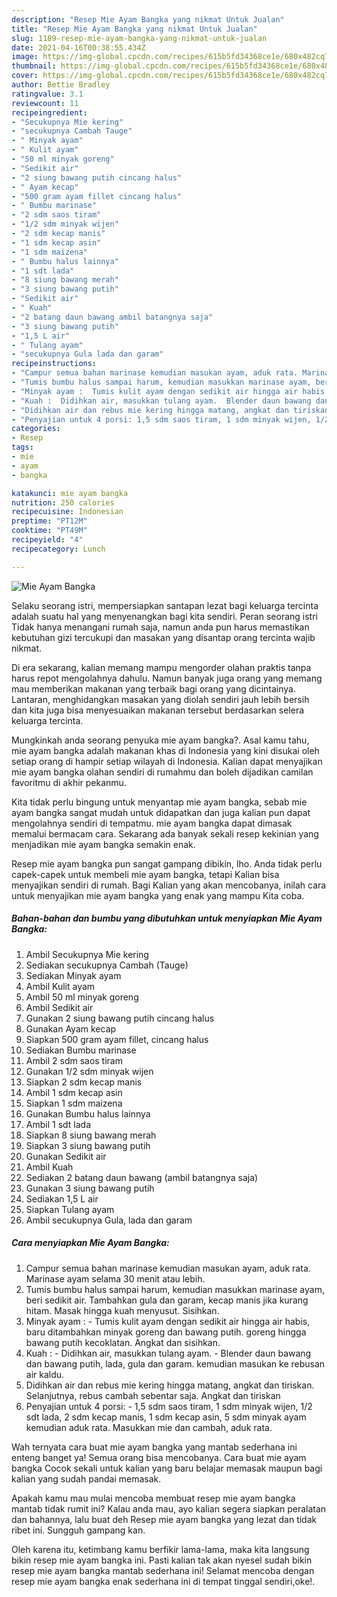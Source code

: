 ```yaml
---
description: "Resep Mie Ayam Bangka yang nikmat Untuk Jualan"
title: "Resep Mie Ayam Bangka yang nikmat Untuk Jualan"
slug: 1189-resep-mie-ayam-bangka-yang-nikmat-untuk-jualan
date: 2021-04-16T00:38:55.434Z
image: https://img-global.cpcdn.com/recipes/615b5fd34368ce1e/680x482cq70/mie-ayam-bangka-foto-resep-utama.jpg
thumbnail: https://img-global.cpcdn.com/recipes/615b5fd34368ce1e/680x482cq70/mie-ayam-bangka-foto-resep-utama.jpg
cover: https://img-global.cpcdn.com/recipes/615b5fd34368ce1e/680x482cq70/mie-ayam-bangka-foto-resep-utama.jpg
author: Bettie Bradley
ratingvalue: 3.1
reviewcount: 11
recipeingredient:
- "Secukupnya Mie kering"
- "secukupnya Cambah Tauge"
- " Minyak ayam"
- " Kulit ayam"
- "50 ml minyak goreng"
- "Sedikit air"
- "2 siung bawang putih cincang halus"
- " Ayam kecap"
- "500 gram ayam fillet cincang halus"
- " Bumbu marinase"
- "2 sdm saos tiram"
- "1/2 sdm minyak wijen"
- "2 sdm kecap manis"
- "1 sdm kecap asin"
- "1 sdm maizena"
- " Bumbu halus lainnya"
- "1 sdt lada"
- "8 siung bawang merah"
- "3 siung bawang putih"
- "Sedikit air"
- " Kuah"
- "2 batang daun bawang ambil batangnya saja"
- "3 siung bawang putih"
- "1,5 L air"
- " Tulang ayam"
- "secukupnya Gula lada dan garam"
recipeinstructions:
- "Campur semua bahan marinase kemudian masukan ayam, aduk rata. Marinase ayam selama 30 menit atau lebih."
- "Tumis bumbu halus sampai harum, kemudian masukkan marinase ayam, beri sedikit air. Tambahkan gula dan garam, kecap manis jika kurang hitam. Masak hingga kuah menyusut. Sisihkan."
- "Minyak ayam :  Tumis kulit ayam dengan sedikit air hingga air habis, baru ditambahkan minyak goreng dan bawang putih. goreng hingga bawang putih kecoklatan. Angkat dan sisihkan."
- "Kuah :  Didihkan air, masukkan tulang ayam.  Blender daun bawang dan bawang putih, lada, gula dan garam. kemudian masukan ke rebusan air kaldu."
- "Didihkan air dan rebus mie kering hingga matang, angkat dan tiriskan. Selanjutnya, rebus cambah sebentar saja. Angkat dan tiriskan"
- "Penyajian untuk 4 porsi: 1,5 sdm saos tiram, 1 sdm minyak wijen, 1/2 sdt lada, 2 sdm kecap manis, 1 sdm kecap asin, 5 sdm minyak ayam kemudian aduk rata. Masukkan mie dan cambah, aduk rata."
categories:
- Resep
tags:
- mie
- ayam
- bangka

katakunci: mie ayam bangka 
nutrition: 250 calories
recipecuisine: Indonesian
preptime: "PT12M"
cooktime: "PT49M"
recipeyield: "4"
recipecategory: Lunch

---
```



![Mie Ayam Bangka](https://img-global.cpcdn.com/recipes/615b5fd34368ce1e/680x482cq70/mie-ayam-bangka-foto-resep-utama.jpg)

Selaku seorang istri, mempersiapkan santapan lezat bagi keluarga tercinta adalah suatu hal yang menyenangkan bagi kita sendiri. Peran seorang istri Tidak hanya menangani rumah saja, namun anda pun harus memastikan kebutuhan gizi tercukupi dan masakan yang disantap orang tercinta wajib nikmat.

Di era  sekarang, kalian memang mampu mengorder olahan praktis tanpa harus repot mengolahnya dahulu. Namun banyak juga orang yang memang mau memberikan makanan yang terbaik bagi orang yang dicintainya. Lantaran, menghidangkan masakan yang diolah sendiri jauh lebih bersih dan kita juga bisa menyesuaikan makanan tersebut berdasarkan selera keluarga tercinta. 



Mungkinkah anda seorang penyuka mie ayam bangka?. Asal kamu tahu, mie ayam bangka adalah makanan khas di Indonesia yang kini disukai oleh setiap orang di hampir setiap wilayah di Indonesia. Kalian dapat menyajikan mie ayam bangka olahan sendiri di rumahmu dan boleh dijadikan camilan favoritmu di akhir pekanmu.

Kita tidak perlu bingung untuk menyantap mie ayam bangka, sebab mie ayam bangka sangat mudah untuk didapatkan dan juga kalian pun dapat mengolahnya sendiri di tempatmu. mie ayam bangka dapat dimasak memalui bermacam cara. Sekarang ada banyak sekali resep kekinian yang menjadikan mie ayam bangka semakin enak.

Resep mie ayam bangka pun sangat gampang dibikin, lho. Anda tidak perlu capek-capek untuk membeli mie ayam bangka, tetapi Kalian bisa menyajikan sendiri di rumah. Bagi Kalian yang akan mencobanya, inilah cara untuk menyajikan mie ayam bangka yang enak yang mampu Kita coba.

<!--inarticleads1-->

##### Bahan-bahan dan bumbu yang dibutuhkan untuk menyiapkan Mie Ayam Bangka:

1. Ambil Secukupnya Mie kering
1. Sediakan secukupnya Cambah (Tauge)
1. Sediakan  Minyak ayam
1. Ambil  Kulit ayam
1. Ambil 50 ml minyak goreng
1. Ambil Sedikit air
1. Gunakan 2 siung bawang putih cincang halus
1. Gunakan  Ayam kecap
1. Siapkan 500 gram ayam fillet, cincang halus
1. Sediakan  Bumbu marinase
1. Ambil 2 sdm saos tiram
1. Gunakan 1/2 sdm minyak wijen
1. Siapkan 2 sdm kecap manis
1. Ambil 1 sdm kecap asin
1. Siapkan 1 sdm maizena
1. Gunakan  Bumbu halus lainnya
1. Ambil 1 sdt lada
1. Siapkan 8 siung bawang merah
1. Siapkan 3 siung bawang putih
1. Gunakan Sedikit air
1. Ambil  Kuah
1. Sediakan 2 batang daun bawang (ambil batangnya saja)
1. Gunakan 3 siung bawang putih
1. Sediakan 1,5 L air
1. Siapkan  Tulang ayam
1. Ambil secukupnya Gula, lada dan garam




<!--inarticleads2-->

##### Cara menyiapkan Mie Ayam Bangka:

1. Campur semua bahan marinase kemudian masukan ayam, aduk rata. Marinase ayam selama 30 menit atau lebih.
1. Tumis bumbu halus sampai harum, kemudian masukkan marinase ayam, beri sedikit air. Tambahkan gula dan garam, kecap manis jika kurang hitam. Masak hingga kuah menyusut. Sisihkan.
1. Minyak ayam :  - Tumis kulit ayam dengan sedikit air hingga air habis, baru ditambahkan minyak goreng dan bawang putih. goreng hingga bawang putih kecoklatan. Angkat dan sisihkan.
1. Kuah :  - Didihkan air, masukkan tulang ayam. -  Blender daun bawang dan bawang putih, lada, gula dan garam. kemudian masukan ke rebusan air kaldu.
1. Didihkan air dan rebus mie kering hingga matang, angkat dan tiriskan. Selanjutnya, rebus cambah sebentar saja. Angkat dan tiriskan
1. Penyajian untuk 4 porsi: - 1,5 sdm saos tiram, 1 sdm minyak wijen, 1/2 sdt lada, 2 sdm kecap manis, 1 sdm kecap asin, 5 sdm minyak ayam kemudian aduk rata. Masukkan mie dan cambah, aduk rata.




Wah ternyata cara buat mie ayam bangka yang mantab sederhana ini enteng banget ya! Semua orang bisa mencobanya. Cara buat mie ayam bangka Cocok sekali untuk kalian yang baru belajar memasak maupun bagi kalian yang sudah pandai memasak.

Apakah kamu mau mulai mencoba membuat resep mie ayam bangka mantab tidak rumit ini? Kalau anda mau, ayo kalian segera siapkan peralatan dan bahannya, lalu buat deh Resep mie ayam bangka yang lezat dan tidak ribet ini. Sungguh gampang kan. 

Oleh karena itu, ketimbang kamu berfikir lama-lama, maka kita langsung bikin resep mie ayam bangka ini. Pasti kalian tak akan nyesel sudah bikin resep mie ayam bangka mantab sederhana ini! Selamat mencoba dengan resep mie ayam bangka enak sederhana ini di tempat tinggal sendiri,oke!.

